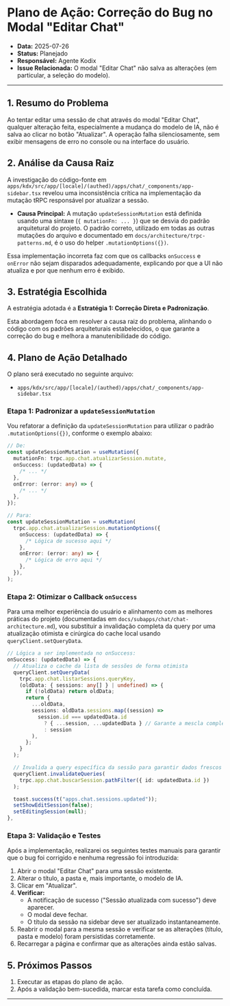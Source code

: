 # Plano de Ação: Correção do Bug no Modal "Editar Chat"

- **Data:** 2025-07-26
- **Status:** Planejado
- **Responsável:** Agente Kodix
- **Issue Relacionada:** O modal "Editar Chat" não salva as alterações (em particular, a seleção do modelo).

---

## 1. Resumo do Problema

Ao tentar editar uma sessão de chat através do modal "Editar Chat", qualquer alteração feita, especialmente a mudança do modelo de IA, não é salva ao clicar no botão "Atualizar". A operação falha silenciosamente, sem exibir mensagens de erro no console ou na interface do usuário.

## 2. Análise da Causa Raiz

A investigação do código-fonte em `apps/kdx/src/app/[locale]/(authed)/apps/chat/_components/app-sidebar.tsx` revelou uma inconsistência crítica na implementação da mutação tRPC responsável por atualizar a sessão.

- **Causa Principal:** A mutação `updateSessionMutation` está definida usando uma sintaxe (`{ mutationFn: ... }`) que se desvia do padrão arquitetural do projeto. O padrão correto, utilizado em todas as outras mutações do arquivo e documentado em `docs/architecture/trpc-patterns.md`, é o uso do helper `.mutationOptions({})`.

Essa implementação incorreta faz com que os callbacks `onSuccess` e `onError` não sejam disparados adequadamente, explicando por que a UI não atualiza e por que nenhum erro é exibido.

## 3. Estratégia Escolhida

A estratégia adotada é a **Estratégia 1: Correção Direta e Padronização**.

Esta abordagem foca em resolver a causa raiz do problema, alinhando o código com os padrões arquiteturais estabelecidos, o que garante a correção do bug e melhora a manutenibilidade do código.

## 4. Plano de Ação Detalhado

O plano será executado no seguinte arquivo:

- `apps/kdx/src/app/[locale]/(authed)/apps/chat/_components/app-sidebar.tsx`

### Etapa 1: Padronizar a `updateSessionMutation`

Vou refatorar a definição da `updateSessionMutation` para utilizar o padrão `.mutationOptions({})`, conforme o exemplo abaixo:

```typescript
// De:
const updateSessionMutation = useMutation({
  mutationFn: trpc.app.chat.atualizarSession.mutate,
  onSuccess: (updatedData) => {
    /* ... */
  },
  onError: (error: any) => {
    /* ... */
  },
});

// Para:
const updateSessionMutation = useMutation(
  trpc.app.chat.atualizarSession.mutationOptions({
    onSuccess: (updatedData) => {
      /* Lógica de sucesso aqui */
    },
    onError: (error: any) => {
      /* Lógica de erro aqui */
    },
  }),
);
```

### Etapa 2: Otimizar o Callback `onSuccess`

Para uma melhor experiência do usuário e alinhamento com as melhores práticas do projeto (documentadas em `docs/subapps/chat/chat-architecture.md`), vou substituir a invalidação completa da query por uma atualização otimista e cirúrgica do cache local usando `queryClient.setQueryData`.

```typescript
// Lógica a ser implementada no onSuccess:
onSuccess: (updatedData) => {
  // Atualiza o cache da lista de sessões de forma otimista
  queryClient.setQueryData(
    trpc.app.chat.listarSessions.queryKey,
    (oldData: { sessions: any[] } | undefined) => {
      if (!oldData) return oldData;
      return {
        ...oldData,
        sessions: oldData.sessions.map((session) =>
          session.id === updatedData.id
            ? { ...session, ...updatedData } // Garante a mescla completa dos dados
            : session
        ),
      };
    }
  );

  // Invalida a query específica da sessão para garantir dados frescos na próxima visita
  queryClient.invalidateQueries(
    trpc.app.chat.buscarSession.pathFilter({ id: updatedData.id })
  );

  toast.success(t("apps.chat.sessions.updated"));
  setShowEditSession(false);
  setEditingSession(null);
},
```

### Etapa 3: Validação e Testes

Após a implementação, realizarei os seguintes testes manuais para garantir que o bug foi corrigido e nenhuma regressão foi introduzida:

1.  Abrir o modal "Editar Chat" para uma sessão existente.
2.  Alterar o título, a pasta e, mais importante, o modelo de IA.
3.  Clicar em "Atualizar".
4.  **Verificar:**
    - A notificação de sucesso ("Sessão atualizada com sucesso") deve aparecer.
    - O modal deve fechar.
    - O título da sessão na sidebar deve ser atualizado instantaneamente.
5.  Reabrir o modal para a mesma sessão e verificar se as alterações (título, pasta e modelo) foram persistidas corretamente.
6.  Recarregar a página e confirmar que as alterações ainda estão salvas.

## 5. Próximos Passos

1.  Executar as etapas do plano de ação.
2.  Após a validação bem-sucedida, marcar esta tarefa como concluída.

---
